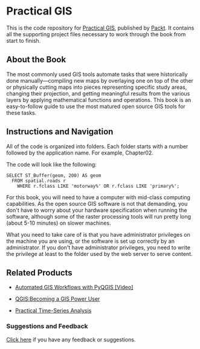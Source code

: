 # Practical GIS
This is the code repository for [Practical GIS](https://www.packtpub.com/application-development/practical-gis?utm_source=github&utm_medium=repository&utm_campaign=9781787123328), published by [Packt](https://www.packtpub.com/?utm_source=github). It contains all the supporting project files necessary to work through the book from start to finish.
## About the Book
The most commonly used GIS tools automate tasks that were historically done manually—compiling new maps by overlaying one on top of the other or physically cutting maps into pieces representing specific study areas, changing their projection, and getting meaningful results from the various layers by applying mathematical functions and operations. This book is an easy-to-follow guide to use the most matured open source GIS tools for these tasks.
## Instructions and Navigation
All of the code is organized into folders. Each folder starts with a number followed by the application name. For example, Chapter02.



The code will look like the following:
```
SELECT ST_Buffer(geom, 200) AS geom
  FROM spatial.roads r
    WHERE r.fclass LIKE 'motorway%' OR r.fclass LIKE 'primary%';
```

For this book, you will need to have a computer with mid-class computing capabilities. As the open source GIS software is not that demanding, you don't have to worry about your hardware specification when running the software, although some of the raster processing tools will run pretty long (about 5-10 minutes) on slower machines.

What you need to take care of is that you have administrator privileges on the machine you are using, or the software is set up correctly by an administrator. If you don't have administrator privileges, you need to write the privilege at least to the folder used by the web server to serve content.

## Related Products
* [Automated GIS Workflows with PyQGIS [Video]](https://www.packtpub.com/application-development/automated-gis-workflows-pyqgis-video?utm_source=github&utm_medium=repository&utm_campaign=9781788399685)

* [QGIS:Becoming a GIS Power User](https://www.packtpub.com/big-data-and-business-intelligence/qgisbecoming-gis-power-user?utm_source=github&utm_medium=repository&utm_campaign=9781788299725)

* [Practical Time-Series Analysis](https://www.packtpub.com/big-data-and-business-intelligence/practical-time-series-analysis?utm_source=github&utm_medium=repository&utm_campaign=9781788290227)

### Suggestions and Feedback
[Click here](https://docs.google.com/forms/d/e/1FAIpQLSe5qwunkGf6PUvzPirPDtuy1Du5Rlzew23UBp2S-P3wB-GcwQ/viewform) if you have any feedback or suggestions.
